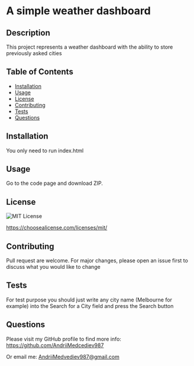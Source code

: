 # A simple weather dashboard
  
## Description

This project represents a weather dashboard with the ability to store previously asked cities

## Table of Contents
- [Installation](#installation)
- [Usage](#usage)
- [License](#license)
- [Contributing](#contributing)
- [Tests](#tests)
- [Questions](#questions)

## Installation

You only need to run index.html

## Usage

Go to the code page and download ZIP.

## License


![MIT License](https://img.shields.io/badge/License-MIT-red)

https://choosealicense.com/licenses/mit/


## Contributing

Pull request are welcome. For major changes, please open an issue first to discuss what you would like to change

## Tests

For test purpose you should just write any city name (Melbourne for example) into the Search for a City field and press the Search button

## Questions

Please visit my GitHub profile to find more info: 
https://github.com/AndriiMedcediev987

Or email me:
[AndriiMedvediev987@gmail.com](mailto:AndriiMedvediev987@gmail.com)